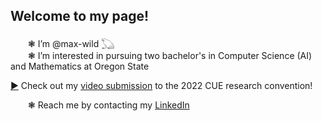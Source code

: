 ## Welcome to my page!

&emsp;&emsp;❃ I’m @max-wild 𓆏  
&emsp;&emsp;❃ I’m interested in pursuing two bachelor's in Computer Science (AI) and Mathematics at Oregon State  

[▶](https://www.youtube.com/watch?v=3GlCB73zUlA) Check out my [video submission](https://www.youtube.com/watch?v=3GlCB73zUlA) to the 2022 CUE research convention!  

&emsp;&emsp;❃ Reach me by contacting my [LinkedIn](http://linkedin.com/in/-max-wild)
